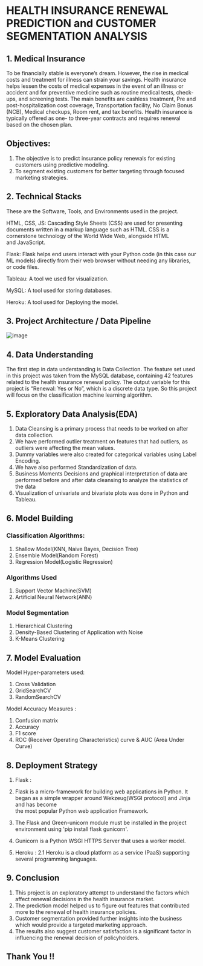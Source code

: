 # HEALTH INSURANCE RENEWAL PREDICTION and CUSTOMER SEGMENTATION ANALYSIS

## 1. Medical Insurance

To be financially stable is everyone’s dream. However, the rise in medical costs and treatment for illness can strain your savings. Health insurance helps lessen the costs of medical expenses in the event of an illness or accident and for preventive medicine such as routine medical tests, check-ups, and screening tests. The main benefits are cashless treatment, Pre and post-hospitalization cost coverage, Transportation facility, No Claim Bonus (NCB), Medical checkups, Room rent, and tax benefits. Health insurance is typically offered as one- to three-year contracts and requires renewal based on the chosen plan.

## Objectives:
1. The objective is to predict insurance policy renewals for existing customers using predictive modeling.
2. To segment existing customers for better targeting through focused marketing strategies.


## 2. Technical Stacks

These are the Software, Tools, and Environments used in the project.

HTML, CSS, JS: Cascading Style Sheets (CSS) are used for presenting documents written in a markup language such as HTML. CSS is a cornerstone technology of the World Wide Web, alongside HTML and JavaScript.

Flask: Flask helps end users interact with your Python code (in this case our ML models) directly from their web browser without needing any libraries, or code files.

Tableau: A tool we used for visualization.

MySQL: A tool used for storing databases.

Heroku: A tool used for Deploying the model.


## 3. Project Architecture / Data Pipeline

![image](https://github.com/picoders1/HEALTH-INSURANCE-RENEWAL-PREDICTION-and-CUSTOMER-SEGMENTATION-ANALYSIS/assets/87698874/03fdd05e-d39a-4c71-be79-9f112aa4f452)


## 4. Data Understanding

The first step in data understanding is Data Collection. The feature set used in this project was taken from the MySQL database, containing 42 features related to the health insurance renewal policy. The output variable for this project is “Renewal: Yes or No”, which is a discrete data type. So this project will focus on the classification machine learning algorithm.


## 5. Exploratory Data Analysis(EDA)

1. Data Cleansing is a primary process that needs to be worked on after data collection.
2. We have performed outlier treatment on features that had outliers, as outliers were affecting the mean values.
3. Dummy variables were also created for categorical variables using Label Encoding.
4. We have also performed Standardization of data.
5. Business Moments Decisions and graphical interpretation of data are performed before and after data cleansing to analyze the statistics of the data
6. Visualization of univariate and bivariate plots was done in Python and Tableau.


## 6. Model Building 

### Classification Algorithms: 
1. Shallow Model(KNN, Naive Bayes, Decision Tree) 
2. Ensemble Model(Random Forest) 
3. Regression Model(Logistic Regression) 

### Algorithms Used
1. Support Vector Machine(SVM) 
2. Artificial Neural Network(ANN) 

### Model Segmentation
1. Hierarchical Clustering 
2. Density-Based Clustering of Application with Noise 
3. K-Means Clustering


## 7. Model Evaluation

Model Hyper-parameters used:
1. Cross Validation 
2. GridSearchCV 
3. RandomSearchCV 

Model Accuracy Measures :
1. Confusion matrix 
2. Accuracy 
3. F1 score 
4. ROC (Receiver Operating Characteristics) curve & AUC (Area Under Curve) 


## 8. Deployment Strategy

1. Flask : 
1. Flask is a micro-framework for building web applications in Python. It began as a simple wrapper around Wekzeug(WSGI protocol) and Jinja and has become    
   the most popular Python web application Framework.
2. The Flask and Green-unicorn module must be installed in the project environment using 'pip install flask gunicorn'.
3. Gunicorn is a Python WSGI HTTPS Server that uses a worker model.

2. Heroku :
2.1 Heroku is a cloud platform as a service (PaaS) supporting several programming languages.


## 9. Conclusion

1. This project is an exploratory attempt to understand the factors which affect renewal decisions in the health insurance market.
2. The prediction model helped us to figure out features that contributed more to the renewal of health insurance policies.
3. Customer segmentation provided further insights into the business which would provide a targeted marketing  approach.
4. The results also suggest customer satisfaction is a significant factor in influencing the renewal decision of policyholders.


## Thank You !!

